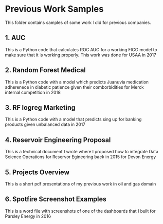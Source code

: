# Previous Work Samples

This folder contains samples of some work I did for previous companies. 
## 1. AUC 
  This is a Python code that calculates ROC AUC for a working FICO model to make sure that it is working properly. This work was done for USAA in 2017
## 2. Random Forest Medical 
  This is a Python code with a model which predicts Juanuvia medication adherenece in diabetic patience given their comborbidities for Merck internal competition in 2018
## 3. RF logreg Marketing
  This is a Python code with a model that predicts sing up for banking products given unbalanced data in 2017
## 4. Reservoir Engineering Proposal
  This is a technical document I wrote where I proposed how to integrate Data Science Operations for Reservor Egineering back in 2015 for Devon Energy
## 5. Projects Overview 
  This is a short pdf presentations of my previous work in oil and gas domain 
## 6. Spotfire Screenshot Examples
  This is a word file with screenshots of one of the dashboards that I built for Parsley Energy in 2016
